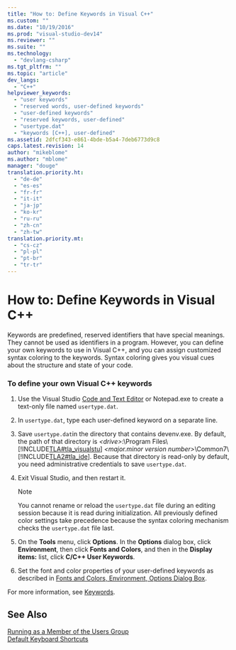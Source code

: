 ```yaml
---
title: "How to: Define Keywords in Visual C++"
ms.custom: ""
ms.date: "10/19/2016"
ms.prod: "visual-studio-dev14"
ms.reviewer: ""
ms.suite: ""
ms.technology: 
  - "devlang-csharp"
ms.tgt_pltfrm: ""
ms.topic: "article"
dev_langs: 
  - "C++"
helpviewer_keywords: 
  - "user keywords"
  - "reserved words, user-defined keywords"
  - "user-defined keywords"
  - "reserved keywords, user-defined"
  - "usertype.dat"
  - "keywords [C++], user-defined"
ms.assetid: 2dfcf343-e861-4bde-b5a4-7deb6773d9c8
caps.latest.revision: 14
author: "mikeblome"
ms.author: "mblome"
manager: "douge"
translation.priority.ht: 
  - "de-de"
  - "es-es"
  - "fr-fr"
  - "it-it"
  - "ja-jp"
  - "ko-kr"
  - "ru-ru"
  - "zh-cn"
  - "zh-tw"
translation.priority.mt: 
  - "cs-cz"
  - "pl-pl"
  - "pt-br"
  - "tr-tr"
---
```

# How to: Define Keywords in Visual C++
Keywords are predefined, reserved identifiers that have special meanings. They cannot be used as identifiers in a program. However, you can define your own keywords to use in Visual C++, and you can assign customized syntax coloring to the keywords. Syntax coloring gives you visual cues about the structure and state of your code.  
  
### To define your own Visual C++ keywords  
  
1.  Use the Visual Studio [Code and Text Editor](http://msdn.microsoft.com/en-us/508e1f18-99d5-48ad-b5ad-d011b21c6ab1) or Notepad.exe to create a text-only file named `usertype.dat`.  
  
2.  In `usertype.dat`, type each user-defined keyword on a separate line.  
  
3.  Save `usertype.dat`in the directory that contains devenv.exe. By default, the path of that directory is *\<drive>*:\Program Files\\[!INCLUDE[TLA#tla_visualstu](../misc/includes/tlasharptla_visualstu_md.md)] *\<major.minor version number>*\Common7\\[!INCLUDE[TLA2#tla_ide](../misc/includes/tla2sharptla_ide_md.md)]. Because that directory is read-only by default, you need administrative credentials to save `usertype.dat`.  
  
4.  Exit Visual Studio, and then restart it.  
  
    > [!NOTE]
    >  You cannot rename or reload the `usertype.dat` file during an editing session because it is read during initialization. All previously defined color settings take precedence because the syntax coloring mechanism checks the `usertype.dat` file last.  
  
5.  On the **Tools** menu, click **Options**. In the **Options** dialog box, click **Environment**, then click **Fonts and Colors**, and then in the **Display items:** list, click **C/C++ User Keywords**.  
  
6.  Set the font and color properties of your user-defined keywords as described in [Fonts and Colors, Environment, Options Dialog Box](../ide/reference/fonts-and-colors-environment-options-dialog-box.md).  
  
 For more information, see [Keywords](../Topic/Keywords%20\(C++\).md).  
  
## See Also  
 [Running as a Member of the Users Group](../Topic/Running%20as%20a%20Member%20of%20the%20Users%20Group.md)   
 [Default Keyboard Shortcuts](../ide/default-keyboard-shortcuts-in-visual-studio.md)
